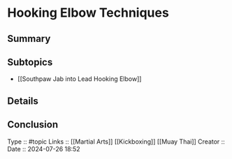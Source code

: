 # Hooking Elbow Techniques

## Summary

## Subtopics

- [[Southpaw Jab into Lead Hooking Elbow]]

## Details

## Conclusion


Type :: #topic
Links :: [[Martial Arts]] [[Kickboxing]] [[Muay Thai]]
Creator ::
Date ::  2024-07-26 18:52